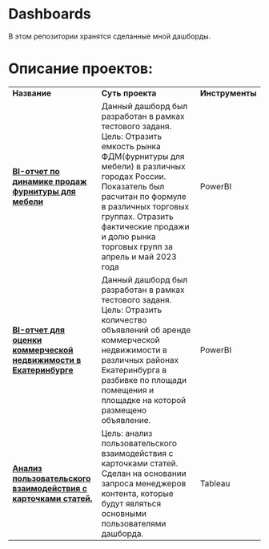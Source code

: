 # Dashboards
В этом репозитории хранятся сделанные мной дашборды.
# Описание проектов: 
<table>
<tr>
<td><b>Название</b></td>
<td><b>Суть проекта</b></td>
<td><b>Инструменты</b></td>  
</tr><tr>
<td><a href="https://github.com/SabirovVladimir/Dashboards/raw/main/Bi-report%20FDM/BI-отчет%20по%20фурнитуре%20для%20мебели.pbix" rel="nofollow">
<b>BI-отчет по динамике продаж фурнитуры для мебели</b></a></td>
<td>Данный дашборд был разработан в рамках тестового заданя. Цель: 
  Отразить емкость рынка ФДМ(фурнитуры для мебели) в различных городах России. Показатель был расчитан по формуле в различных торговых группах. 
  Отразить фактические продажи и долю рынка торговых групп за апрель и май 2023 года</td>
<td>PowerBI</td>
</tr><tr>
</tr><tr>
<td><a href="https://github.com/SabirovVladimir/Dashboards/raw/main/Bi-report%20FDM/BI-отчет%20по%20фурнитуре%20для%20мебели.pbix" rel="nofollow">
<b>BI-отчет для оценки коммерческой недвижимости в Екатеринбурге</b></a></td>
<td>Данный дашборд был разработан в рамках тестового заданя. Цель: Отразить количество объявлений об аренде коммерческой недвижимости в различных районах Екатеринбурга в разбивке по площади помещения и площадке на которой размещено объявление.</td>
<td>PowerBI</td>
</tr><tr>
</tr><tr>
<td><a href="https://public.tableau.com/app/profile/vladimir.sabirov/viz/__16809530727220/_?publish=yes" rel="nofollow">
<b>Анализ пользовательского взаимодействия с карточками статей.</b></a></td>
<td>Цель: анализ пользовательского взаимодействия с карточками статей. Сделан на основании запроса менеджеров контента, которые будут являться основными пользователями дашборда.</td>
<td>Tableau</td>
</tr><tr>
</table>
